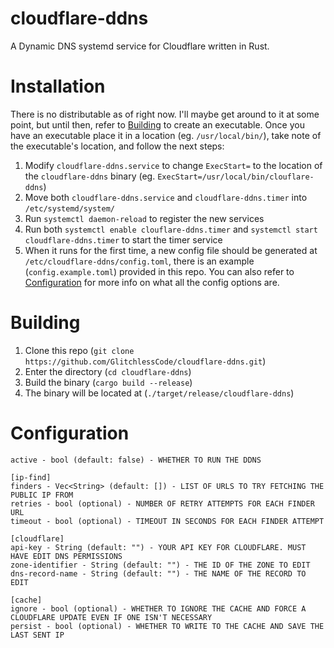 # cloudflare-ddns

A Dynamic DNS systemd service for Cloudflare written in Rust.

# Installation

There is no distributable as of right now. I'll maybe get around to it at some point, but until then, refer to [Building](#Building) to create an executable. 
Once you have an executable place it in a location (eg. `/usr/local/bin/`), take note of the executable's location, and follow the next steps:

1. Modify `cloudflare-ddns.service` to change `ExecStart=` to the location of the `cloudflare-ddns` binary (eg. `ExecStart=/usr/local/bin/clouflare-ddns`)
2. Move both `cloudflare-ddns.service` and `cloudflare-ddns.timer` into `/etc/systemd/system/`
3. Run `systemctl daemon-reload` to register the new services
4. Run both `systemctl enable clouflare-ddns.timer` and `systemctl start cloudflare-ddns.timer` to start the timer service
5. When it runs for the first time, a new config file should be generated at `/etc/cloudflare-ddns/config.toml`, there is an example (`config.example.toml`) provided in this repo. You can also refer to [Configuration](#Configuration) for more info on what all the config options are.

# Building

1. Clone this repo (`git clone https://github.com/GlitchlessCode/cloudflare-ddns.git`)
2. Enter the directory (`cd cloudflare-ddns`)
3. Build the binary (`cargo build --release`)
4. The binary will be located at (`./target/release/cloudflare-ddns`)

# Configuration

```
active - bool (default: false) - WHETHER TO RUN THE DDNS 

[ip-find]
finders - Vec<String> (default: []) - LIST OF URLS TO TRY FETCHING THE PUBLIC IP FROM
retries - bool (optional) - NUMBER OF RETRY ATTEMPTS FOR EACH FINDER URL
timeout - bool (optional) - TIMEOUT IN SECONDS FOR EACH FINDER ATTEMPT

[cloudflare]
api-key - String (default: "") - YOUR API KEY FOR CLOUDFLARE. MUST HAVE EDIT DNS PERMISSIONS
zone-identifier - String (default: "") - THE ID OF THE ZONE TO EDIT
dns-record-name - String (default: "") - THE NAME OF THE RECORD TO EDIT

[cache]
ignore - bool (optional) - WHETHER TO IGNORE THE CACHE AND FORCE A CLOUDFLARE UPDATE EVEN IF ONE ISN'T NECESSARY
persist - bool (optional) - WHETHER TO WRITE TO THE CACHE AND SAVE THE LAST SENT IP
```
